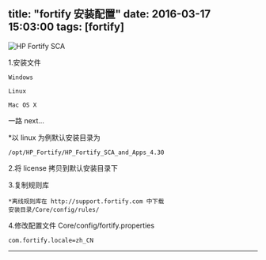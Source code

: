 title: "fortify 安装配置"
date: 2016-03-17 15:03:00
tags: [fortify]
---
![HP Fortify SCA](http://img.geyuxu.com/2016-03-17-001.png)

<!--more-->

1.安装文件

	Windows
	
	Linux
	
	Mac OS X

一路 next...

*以 linux 为例默认安装目录为

	/opt/HP_Fortify/HP_Fortify_SCA_and_Apps_4.30
2.将 license 拷贝到默认安装目录下

3.复制规则库

	*离线规则库在 http://support.fortify.com 中下载
	安装目录/Core/config/rules/
	
4.修改配置文件 Core/config/fortify.properties
	
	com.fortify.locale=zh_CN


----------
   
